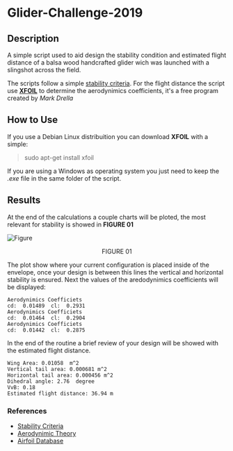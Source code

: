 # Glider-Challenge-2019

## Description

A simple script used to aid design the stability condition and estimated flight distance of a balsa wood handcrafted glider wich was launched with a slingshot across the field.

The scripts follow a simple [stability criteria](https://ocw.mit.edu/courses/aeronautics-and-astronautics/16-01-unified-engineering-i-ii-iii-iv-fall-2005-spring-2006/systems-labs-06/spl8.pdf). For the flight distance the script use [**XFOIL**](https://web.mit.edu/drela/Public/web/xfoil/) to determine the aerodynimics coefficients, it's a free program created by *Mark Drella* 

## How to Use

If you use a Debian Linux distribuition you can download **XFOIL** with a simple:
> sudo apt-get install xfoil

If you are using a Windows as operating system you just need to keep the *.exe* file in the same folder of the script.

## Results

At the end of the calculations a couple charts will be ploted, the most relevant for stability is showed in **FIGURE 01**


![Figure](https://github.com/LukMarks/Glider-Challenge-2019/blob/master/image%20source/Figure.png)
<div style="text-align:center;"> FIGURE 01 </div>

The plot show where your current configuration is placed inside of the envelope, once your design is between this lines the vertical and horizontal stability is ensured. Next the values of the aredodynimics coefficients will be displayed:

```
Aerodynimics Coefficiets
cd:  0.01489  cl:  0.2931
Aerodynimics Coefficiets
cd:  0.01464  cl:  0.2904
Aerodynimics Coefficiets
cd:  0.01442  cl:  0.2875
```
In the end of the routine a brief review of your design will be showed with the estimated flight distance.
```
Wing Area: 0.01058  m^2
Vertical tail area: 0.000681 m^2
Horizontal tail area: 0.000456 m^2
Dihedral angle: 2.76  degree
VvB: 0.18
Estimated flight distance: 36.94 m
```

### References
* [Stability Criteria](https://ocw.mit.edu/courses/aeronautics-and-astronautics/16-01-unified-engineering-i-ii-iii-iv-fall-2005-spring-2006/systems-labs-06/spl8.pdf)
* [Aerodynimic Theory](https://arc.aiaa.org/doi/pdf/10.2514/1.C034415)
* [Airfoil Database](https://m-selig.ae.illinois.edu/ads/coord_database.html)
